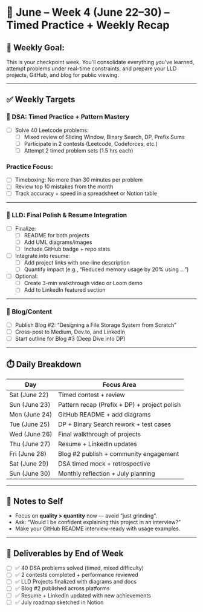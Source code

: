 # 📅 June – Week 4 (June 22–30) – Timed Practice + Weekly Recap

## 🎯 Weekly Goal:
This is your checkpoint week. You'll consolidate everything you've learned, attempt problems under real-time constraints, and prepare your LLD projects, GitHub, and blog for public viewing.

---

## ✅ Weekly Targets

### 🔹 DSA: Timed Practice + Pattern Mastery

- [ ] Solve 40 Leetcode problems:
  - [ ] Mixed review of Sliding Window, Binary Search, DP, Prefix Sums
  - [ ] Participate in 2 contests (Leetcode, Codeforces, etc.)
  - [ ] Attempt 2 timed problem sets (1.5 hrs each)

### Practice Focus:
- [ ] Timeboxing: No more than 30 minutes per problem
- [ ] Review top 10 mistakes from the month
- [ ] Track accuracy + speed in a spreadsheet or Notion table

---

### 🔹 LLD: Final Polish & Resume Integration

- [ ] Finalize:
  - [ ] README for both projects
  - [ ] Add UML diagrams/images
  - [ ] Include GitHub badge + repo stats

- [ ] Integrate into resume:
  - [ ] Add project links with one-line description
  - [ ] Quantify impact (e.g., “Reduced memory usage by 20% using ...”)

- [ ] Optional:
  - [ ] Create 3-min walkthrough video or Loom demo
  - [ ] Add to LinkedIn featured section

---

### 🔹 Blog/Content

- [ ] Publish Blog #2: “Designing a File Storage System from Scratch”
- [ ] Cross-post to Medium, Dev.to, and LinkedIn
- [ ] Start outline for Blog #3 (Deep Dive into DP)

---

## ⏱️ Daily Breakdown

| Day       | Focus Area                                    |
|-----------|-----------------------------------------------|
| Sat (June 22)  | Timed contest + review                     |
| Sun (June 23)  | Pattern recap (Prefix + DP) + project polish |
| Mon (June 24)  | GitHub README + add diagrams               |
| Tue (June 25)  | DP + Binary Search rework + test cases     |
| Wed (June 26)  | Final walkthrough of projects              |
| Thu (June 27)  | Resume + LinkedIn updates                  |
| Fri (June 28)  | Blog #2 publish + community engagement     |
| Sat (June 29)  | DSA timed mock + retrospective             |
| Sun (June 30)  | Monthly reflection + July planning         |

---

## 🧠 Notes to Self

- Focus on **quality > quantity** now — avoid “just grinding”.
- Ask: “Would I be confident explaining this project in an interview?”
- Make your GitHub README interview-ready with usage examples.

---

## 📌 Deliverables by End of Week

- [ ] ✅ 40 DSA problems solved (timed, mixed difficulty)
- [ ] ✅ 2 contests completed + performance reviewed
- [ ] ✅ LLD Projects finalized with diagrams and docs
- [ ] ✅ Blog #2 published across platforms
- [ ] ✅ Resume + LinkedIn updated with new achievements
- [ ] ✅ July roadmap sketched in Notion
